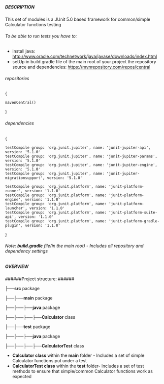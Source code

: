 ##### DESCRIPTION #####

This set of modules is a JUnit 5.0 based framework for  common/simple Calculator functions testing

###### To be able to run tests you have to: ######
* install java:
http://www.oracle.com/technetwork/java/javase/downloads/index.html
* setUp in build.gradle file of the main root of your project the repository source and dependencies:
https://mvnrepository.com/repos/central

###### repositories ######
{

    mavenCentral()
}
    
###### dependencies ######
{

    testCompile group: 'org.junit.jupiter', name: 'junit-jupiter-api', version: '5.1.0'
    testCompile group: 'org.junit.jupiter', name: 'junit-jupiter-params', version: '5.1.0'
    testCompile group: 'org.junit.jupiter', name: 'junit-jupiter-engine', version: '5.1.0'
    testCompile group: 'org.junit.jupiter', name: 'junit-jupiter-migrationsupport', version: '5.1.0'

    testCompile group: 'org.junit.platform', name: 'junit-platform-runner', version: '1.1.0'
    testCompile group: 'org.junit.platform', name: 'junit-platform-engine', version: '1.1.0'
    testCompile group: 'org.junit.platform', name: 'junit-platform-launcher', version: '1.1.0'
    testCompile group: 'org.junit.platform', name: 'junit-platform-suite-api', version: '1.1.0'
    testCompile group: 'org.junit.platform', name: 'junit-platform-gradle-plugin', version: '1.1.0'
    
}

###### _Note: **build.gradle** file(in the main root) - Includes all repository and dependency settings_ ######

##### OVERVIEW #####

######Project structure: ######

├──**src** package

├──├──**main** package

├──├──├──**java** package

├──├──├──├──**Calculator** class

├──├──**test** package

├──├──├──**java** package

├──├──├──├──**CalculatorTest** class

* **Calculator class** within the **main** folder - Includes a set of simple Calculator functions put 
under a test
* **CalculatorTest class** within the **test** folder- Includes a set of test methods to ensure that
simple/common Calculator functions work as expected



